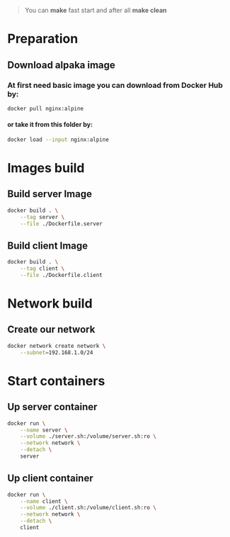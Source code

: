 > You can **make** fast start and after all **make clean**

# Preparation
## Download alpaka image
### At first need basic image you can download from **Docker Hub** by:
``` sh
docker pull nginx:alpine
```
#### **or take it from this folder by:**
``` sh
docker load --input nginx:alpine
```


# Images build
## Build **server** Image
``` sh
docker build . \
    --tag server \
    --file ./Dockerfile.server
```
## Build **client** Image
``` sh
docker build . \
    --tag client \
    --file ./Dockerfile.client
```


# Network build
## Create our network
``` sh
docker network create network \
    --subnet=192.168.1.0/24
```


# Start containers
## Up **server** container
``` sh
docker run \
    --name server \
    --volume ./server.sh:/volume/server.sh:ro \
    --network network \
    --detach \
    server
```
## Up **client** container
``` sh
docker run \
    --name client \
    --volume ./client.sh:/volume/client.sh:ro \
    --network network \
    --detach \
    client
```
